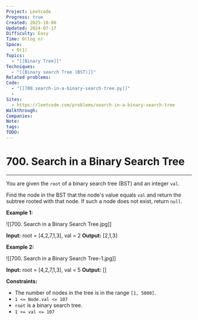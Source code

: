 ```yaml
---
Project: Leetcode
Progress: true
Created: 2025-10-06
Updated: 2024-07-17
Difficulty: Easy
Time: O(log n)
Space:
  - O(1)
Topics:
  - "[[Binary Tree]]"
Techniques:
  - "[[Binary search Tree (BST)]]"
Related problems:
Code:
  - "[[700.search-in-a-binary-search-tree.py]]"
  -  
Sites:
  - https://leetcode.com/problems/search-in-a-binary-search-tree
Walkthrough:
Companies:
Note:
tags:
TODO:
---
```

# 700. Search in a Binary Search Tree
---
You are given the `root` of a binary search tree (BST) and an integer `val`.

Find the node in the BST that the node's value equals `val` and return the subtree rooted with that node. If such a node does not exist, return `null`.

**Example 1:**

![[700. Search in a Binary Search Tree.jpg]]

**Input:** root = [4,2,7,1,3], val = 2
**Output:** [2,1,3]

**Example 2:**

![[700. Search in a Binary Search Tree-1.jpg]]

**Input:** root = [4,2,7,1,3], val = 5
**Output:** []

**Constraints:**

- The number of nodes in the tree is in the range `[1, 5000]`.
- `1 <= Node.val <= 107`
- `root` is a binary search tree.
- `1 <= val <= 107`